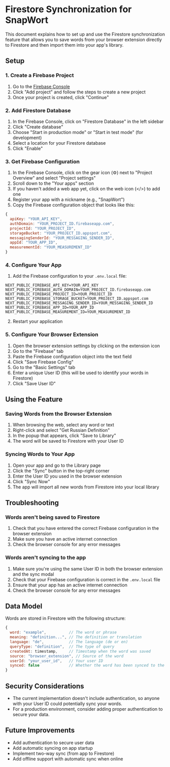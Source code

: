 # Firestore Synchronization for SnapWort

This document explains how to set up and use the Firestore synchronization feature that allows you to save words from your browser extension directly to Firestore and then import them into your app's library.

## Setup

### 1. Create a Firebase Project

1. Go to the [Firebase Console](https://console.firebase.google.com/)
2. Click "Add project" and follow the steps to create a new project
3. Once your project is created, click "Continue"

### 2. Add Firestore Database

1. In the Firebase Console, click on "Firestore Database" in the left sidebar
2. Click "Create database"
3. Choose "Start in production mode" or "Start in test mode" (for development)
4. Select a location for your Firestore database
5. Click "Enable"

### 3. Get Firebase Configuration

1. In the Firebase Console, click on the gear icon (⚙️) next to "Project Overview" and select "Project settings"
2. Scroll down to the "Your apps" section
3. If you haven't added a web app yet, click on the web icon (</>) to add one
4. Register your app with a nickname (e.g., "SnapWort")
5. Copy the Firebase configuration object that looks like this:

```javascript
{
  apiKey: "YOUR_API_KEY",
  authDomain: "YOUR_PROJECT_ID.firebaseapp.com",
  projectId: "YOUR_PROJECT_ID",
  storageBucket: "YOUR_PROJECT_ID.appspot.com",
  messagingSenderId: "YOUR_MESSAGING_SENDER_ID",
  appId: "YOUR_APP_ID",
  measurementId: "YOUR_MEASUREMENT_ID"
}
```

### 4. Configure Your App

1. Add the Firebase configuration to your `.env.local` file:

```
NEXT_PUBLIC_FIREBASE_API_KEY=YOUR_API_KEY
NEXT_PUBLIC_FIREBASE_AUTH_DOMAIN=YOUR_PROJECT_ID.firebaseapp.com
NEXT_PUBLIC_FIREBASE_PROJECT_ID=YOUR_PROJECT_ID
NEXT_PUBLIC_FIREBASE_STORAGE_BUCKET=YOUR_PROJECT_ID.appspot.com
NEXT_PUBLIC_FIREBASE_MESSAGING_SENDER_ID=YOUR_MESSAGING_SENDER_ID
NEXT_PUBLIC_FIREBASE_APP_ID=YOUR_APP_ID
NEXT_PUBLIC_FIREBASE_MEASUREMENT_ID=YOUR_MEASUREMENT_ID
```

2. Restart your application

### 5. Configure Your Browser Extension

1. Open the browser extension settings by clicking on the extension icon
2. Go to the "Firebase" tab
3. Paste the Firebase configuration object into the text field
4. Click "Save Firebase Config"
5. Go to the "Basic Settings" tab
6. Enter a unique User ID (this will be used to identify your words in Firestore)
7. Click "Save User ID"

## Using the Feature

### Saving Words from the Browser Extension

1. When browsing the web, select any word or text
2. Right-click and select "Get Russian Definition"
3. In the popup that appears, click "Save to Library"
4. The word will be saved to Firestore with your User ID

### Syncing Words to Your App

1. Open your app and go to the Library page
2. Click the "Sync" button in the top-right corner
3. Enter the User ID you used in the browser extension
4. Click "Sync Now"
5. The app will import all new words from Firestore into your local library

## Troubleshooting

### Words aren't being saved to Firestore

1. Check that you have entered the correct Firebase configuration in the browser extension
2. Make sure you have an active internet connection
3. Check the browser console for any error messages

### Words aren't syncing to the app

1. Make sure you're using the same User ID in both the browser extension and the sync modal
2. Check that your Firebase configuration is correct in the `.env.local` file
3. Ensure that your app has an active internet connection
4. Check the browser console for any error messages

## Data Model

Words are stored in Firestore with the following structure:

```javascript
{
  word: "example",          // The word or phrase
  meaning: "definition...", // The definition or translation
  language: "de",           // The language (de or en)
  queryType: "definition",  // The type of query
  createdAt: timestamp,     // Timestamp when the word was saved
  source: "browser_extension", // Source of the word
  userId: "your_user_id",   // Your user ID
  synced: false             // Whether the word has been synced to the app
}
```

## Security Considerations

- The current implementation doesn't include authentication, so anyone with your User ID could potentially sync your words.
- For a production environment, consider adding proper authentication to secure your data.

## Future Improvements

- Add authentication to secure user data
- Add automatic syncing on app startup
- Implement two-way sync (from app to Firestore)
- Add offline support with automatic sync when online 